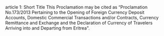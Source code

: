 article 1: Short Title 
This Proclamation may be cited as “Proclamation No.173&#x2F;2013 Pertaining to the Opening of Foreign Currency Deposit Accounts, Domestic Commercial Transactions and&#x2F;or Contracts, Currency Remittance and Exchange and the Declaration of Currency of Travelers Arriving into and Departing from Eritrea&quot;. 
<ul>
</ul>
